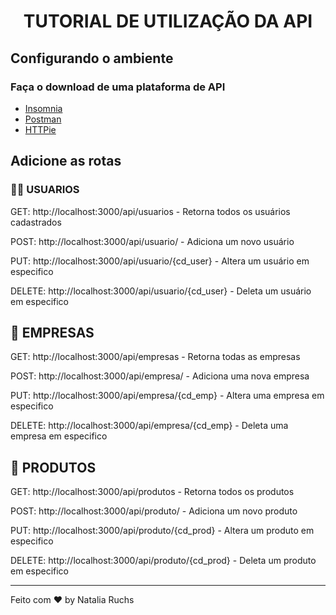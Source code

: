 <h1 align="center"><p>TUTORIAL DE UTILIZAÇÃO DA API</p> </h1>

## Configurando o ambiente

### Faça o download de uma plataforma de API

- [Insomnia](https://insomnia.rest/download)
- [Postman](https://www.postman.com/)
- [HTTPie](https://httpie.io/)

## Adicione as rotas

### 🙍‍♂ USUARIOS

<p>GET:  http://localhost:3000/api/usuarios - Retorna todos os usuários cadastrados</p>
<p>POST:  http://localhost:3000/api/usuario/ - Adiciona um novo usuário</p>
<p>PUT:  http://localhost:3000/api/usuario/{cd_user} - Altera um usuário em especifico</p>
<p>DELETE:  http://localhost:3000/api/usuario/{cd_user} - Deleta um usuário em especifico</p>

## 🏢 EMPRESAS

<p>GET:  http://localhost:3000/api/empresas - Retorna todas as empresas</p>
<p>POST:  http://localhost:3000/api/empresa/ - Adiciona uma nova empresa</p>
<p>PUT:  http://localhost:3000/api/empresa/{cd_emp} - Altera uma empresa em especifico</p>
<p>DELETE:  http://localhost:3000/api/empresa/{cd_emp} - Deleta uma empresa em especifico</p>

## 🧾 PRODUTOS

<p>GET:  http://localhost:3000/api/produtos - Retorna todos os produtos</p>
<p>POST:  http://localhost:3000/api/produto/ - Adiciona um novo produto</p>
<p>PUT:  http://localhost:3000/api/produto/{cd_prod} - Altera um produto em especifico</p>
<p>DELETE:  http://localhost:3000/api/produto/{cd_prod} - Deleta um produto em especifico</p>

---

Feito com ♥ by Natalia Ruchs